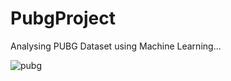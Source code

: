 # PubgProject
Analysing PUBG Dataset using Machine Learning...

![pubg](https://i.pinimg.com/236x/f7/43/c4/f743c45a69f00a4d6254ce42f3803dd1.jpg "pubg")
